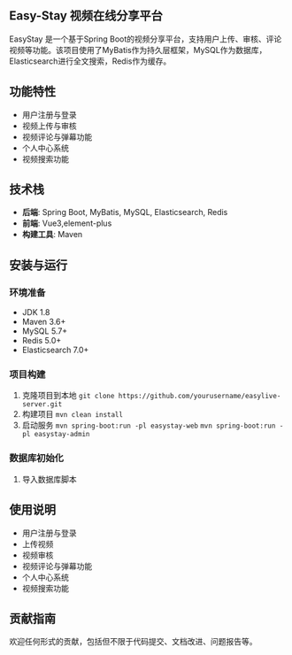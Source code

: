 ## Easy-Stay 视频在线分享平台

EasyStay 是一个基于Spring Boot的视频分享平台，支持用户上传、审核、评论视频等功能。该项目使用了MyBatis作为持久层框架，MySQL作为数据库，Elasticsearch进行全文搜索，Redis作为缓存。

## 功能特性

- 用户注册与登录
- 视频上传与审核
- 视频评论与弹幕功能
- 个人中心系统
- 视频搜索功能

## 技术栈

- **后端**: Spring Boot, MyBatis, MySQL, Elasticsearch, Redis
- **前端**: Vue3,element-plus
- **构建工具**: Maven

## 安装与运行

### 环境准备

- JDK 1.8
- Maven 3.6+
- MySQL 5.7+
- Redis 5.0+
- Elasticsearch 7.0+

### 项目构建

1. 克隆项目到本地 `git clone https://github.com/yourusername/easylive-server.git`
2. 构建项目   `mvn clean install`
3. 启动服务
`mvn spring-boot:run -pl easystay-web`
`mvn spring-boot:run -pl easystay-admin`
### 数据库初始化

1. 导入数据库脚本

## 使用说明

- 用户注册与登录
- 上传视频
- 视频审核
- 视频评论与弹幕功能
- 个人中心系统
- 视频搜索功能

## 贡献指南

欢迎任何形式的贡献，包括但不限于代码提交、文档改进、问题报告等。


